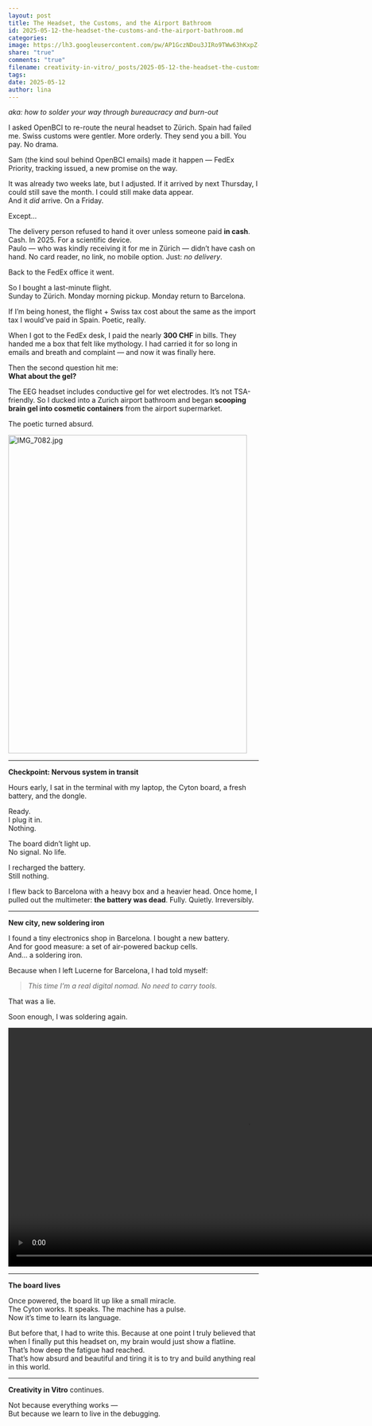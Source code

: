 ```yaml
---
layout: post
title: The Headset, the Customs, and the Airport Bathroom
id: 2025-05-12-the-headset-the-customs-and-the-airport-bathroom.md
categories: 
image: https://lh3.googleusercontent.com/pw/AP1GczNDou3JIRo9TWw63hKxpZ-ebDrdvZxW-3kCE359li7eFu7Q9oK-MSG7A9u168rfNMt5S6ndXkW5QXQUXDgm-L_cBJ3JtruU7UEm3yFx0yCsk_wKH30=w600-h315-p-k
share: "true"
comments: "true"
filename: creativity-in-vitro/_posts/2025-05-12-the-headset-the-customs-and-the-airport-bathroom.md
tags: 
date: 2025-05-12
author: lina
---
```

_aka: how to solder your way through bureaucracy and burn-out_

I asked OpenBCI to re-route the neural headset to Zürich. Spain had failed me. Swiss customs were gentler. More orderly. They send you a bill. You pay. No drama.

Sam (the kind soul behind OpenBCI emails) made it happen — FedEx Priority, tracking issued, a new promise on the way.

It was already two weeks late, but I adjusted. If it arrived by next Thursday, I could still save the month. I could still make data appear.  
And it _did_ arrive. On a Friday.

Except…

The delivery person refused to hand it over unless someone paid **in cash**.  
Cash. In 2025. For a scientific device.  
Paulo — who was kindly receiving it for me in Zürich — didn’t have cash on hand. No card reader, no link, no mobile option. Just: _no delivery_.

Back to the FedEx office it went.

So I bought a last-minute flight.  
Sunday to Zürich. Monday morning pickup. Monday return to Barcelona.

If I’m being honest, the flight + Swiss tax cost about the same as the import tax I would’ve paid in Spain. Poetic, really.

When I got to the FedEx desk, I paid the nearly **300 CHF** in bills. They handed me a box that felt like mythology. I had carried it for so long in emails and breath and complaint — and now it was finally here.

Then the second question hit me:  
**What about the gel?**

The EEG headset includes conductive gel for wet electrodes. It’s not TSA-friendly. So I ducked into a Zurich airport bathroom and began **scooping brain gel into cosmetic containers** from the airport supermarket.

The poetic turned absurd.
 
<img src="https://lh3.googleusercontent.com/pw/AP1GczORdpnSFiy6XoL_0x5ocX2IqSNstqVHyf8Y0K_-FosTSWoG1Qh0J7ql94VtMR6uJCZilTYs6I1v7D9MWbF3sWDRMgJuN0oZsQeFqLhHxdw-Fb49A-o=w960-h1280-p-k" width="480" height="640" alt="IMG_7082.jpg" class="" />

---

**Checkpoint: Nervous system in transit**

Hours early, I sat in the terminal with my laptop, the Cyton board, a fresh battery, and the dongle.

Ready.  
I plug it in.  
Nothing.

The board didn’t light up.  
No signal. No life.

I recharged the battery.  
Still nothing.

I flew back to Barcelona with a heavy box and a heavier head. Once home, I pulled out the multimeter: **the battery was dead**. Fully. Quietly. Irreversibly.

---

**New city, new soldering iron**

I found a tiny electronics shop in Barcelona. I bought a new battery.  
And for good measure: a set of air-powered backup cells.  
And… a soldering iron.

Because when I left Lucerne for Barcelona, I had told myself:  
> _This time I’m a real digital nomad. No need to carry tools._  

That was a lie.

Soon enough, I was soldering again.

<div style="width:100%;height:480px;background-color:black;text-align:center;">
  <video style="height:100%;" controls>
    <source src="https://video-downloads.googleusercontent.com/ADGPM2mAOGPGkOIwuE7QLWSLpcU__S3kCpw4TFaQ6bEMsnqQLimrZnX5pJ6Nvf8B0J-Z4tsKRMduweKa6b19CUr5WhEYk9NSu-R9oQqeAku7s2pFJJi1SJRRfPp0QlWpPiV2kXVttvSJ0WJLL6lf2Ab9HLCBIo71Rj7qFKIZnGHZgwT0udv936abwKlBPUupzrY7QumjdRnXulTooKX1f-uDCK11ULHfCeUHOP-PH8u20RpKDUY0VaBciaqUqudU677stCd9ZKbRh08oH1VhT6ubgmQxdzuvyS91Iwkoh58NMLxatPZm0Ehz6kARjAgHTvoOHBSSEBD6OAz6XCr1WG53o_CUcQc0JpJJRAwBbAUX9xw7eqsWEjKgIwmJ17sLjhI3jheBGQuFlpYb1BGCjVIj8An42mAxzNTkPzrsfDk34IRS_OT_PQi-t4Dm2TuT_PfYvXJbuweKc_WzWYLL4SA_7Gk-xzuhtlLIpNmuECL9i6zzAjNDWzNMV4K_I-s-rNOcnAM8gS7nt4emT4JLmGnQOLmJdBU-5UuhjPYe3deIpt6vzHIJA91ZnYaVdjHUYfmXdJA_wLVvG5skLJvwftiMkcdGWNU_jCT7hNInhfYaoDGh_JiIxUuymeUbPJ0YOEw4JIKj3E6kIdc_-NtkIWCFqG0UMAWaBk3E2XcSGpFmmlqzL_5dVX9s4FqAVQdMXMFE7H8lMCdkGKcmPzI4P8uSnA12nwbAtiktLq_jofe71OZSOL4uoBkf84zwOgWHkXizDvyRlrphtzAB_ezEq9xe6fAP4nseA4uquC_Euun7uuFuJj4p2EYi7lq2vEbKvEihU6q9zCXN2bDz59AcSZnnSTirzzGqqq05E6y-4xJyz5Kz1-HCpT3QObAVXq96jtYHVNudBb6Fg9-zocWmJGCXtCEfix4EDjxpurDzYuQC9w1REXGWUMO860HOSSLD6gW2MqJugREbaWK96Pd0SR6_a0J-rXDcVS2KAJkhJl7U3_nntIIq37YO4xsfEJGEc8u9T49m7sziFL1MopXFmNZTmOHHFAsBsTgvuZbemq44KzEBS9YJn2TrWm9MfpZ6awWTmWql7saZUxEWNJtpnwvrW9Tn_I5QHRbZ9cnaN89MmjqNtKW4-Y-v3oJ4ZkfRZR00UtS8HmbDCVSCKq5Q4zLeCahpnZjFertEgi1bDLYBoLHTgxZlX-k?authuser=0" type="video/mp4">
  </video>
</div>

---

**The board lives**

Once powered, the board lit up like a small miracle.  
The Cyton works. It speaks. The machine has a pulse.  
Now it’s time to learn its language.

But before that, I had to write this. Because at one point I truly believed that when I finally put this headset on, my brain would just show a flatline.  
That’s how deep the fatigue had reached.  
That’s how absurd and beautiful and tiring it is to try and build anything real in this world.

---

**Creativity in Vitro** continues.

Not because everything works —  
But because we learn to live in the debugging.


